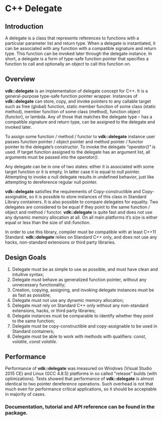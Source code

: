 C++ Delegate
============

## Introduction

A delegate is a class that represents references to functions with a particular parameter list and return type. When a delegate is instantiated, it can be associated with any function with a compatible signature and return type. This function can be invoked later through the delegate instance. In short, a delegate is a form of type-safe function pointer that specifies a function to call and optionally an object to call this function on.

## Overview

**vdk::delegate** is an implementation of delegate concept for C++. It is a general-purpose type-safe function pointer wrapper. Instances of **vdk::delegate** can store, copy, and invoke pointers to any callable target such as free (global) function, static member function of some class (static method), member function of some class (method), function object (functor), or lambda. Any of those that matches the delegate type – has a compatible signature and return type, can be assigned to the delegate and invoked later.

To assign some function / method / functor to **vdk::delegate** instance user passes function pointer / object pointer and method pointer / functor pointer to the delegate’s constructor. To invoke the delegate *"operator()"* is used. If target function assigned to the delegate has an argument list, all arguments must be passed into the *operator()*.

Any delegate can be in one of two states: either it is associated with some target function or it is empty. In latter case it is equal to null pointer. Attempting to invoke a null delegate results in undefined behavior, just like attempting to dereference regular null pointer.

**vdk::delegate** satisfies the requirements of Copy-constructible and Copy-assignable, so it is possible to store instances of this class in Standard Library containers. It is also possible to compare delegates for equality. Two delegates are considered to be equal if they point to the same function / object and method / functor. **vdk::delegate** is quite fast and does not use any dynamic memory allocation at all. On all main platforms it’s size is either equal or less than the size of std::function.

In order to use this library, compiler must be compatible with at least C++11 Standard. **vdk::delegate** relies on Standard C++ only, and does not use any hacks, non-standard extensions or third party libraries.

## Design Goals

1. Delegate must be as simple to use as possible, and must have clean and intuitive syntax;
2. Delegate must behave as generalized function pointer, without any unnecessary functionality;
3. Creation, copying, assigning, and invoking delegate instances must be as fast as possible;
4. Delegate must not use any dynamic memory allocation;
5. Delegate must rely on Standard C++ only without any non-standard extensions, hacks, or third party libraries;
6. Delegate instances must be comparable to identify whether they point to the same function;
7. Delegate must be copy-constructible and copy-assignable to be used in Standard containers;
8. Delegate must be able to work with methods with qualifiers: *const*, *volatile*, *const volatile*.

## Performance

Performance of **vdk::delegate** was measured on Windows (Visual Studio 2015 CE) and Linux (GCC 4.8.5) platforms in so called "release" builds (with optimizations). Tests showed that performance of **vdk::delegate** is almost identical to two pointer dereference operations. Such overhead is not that much even for performance critical applications, so it should be acceptable in majority of cases.

### **Documentation, tutorial and API reference can be found in the package.**